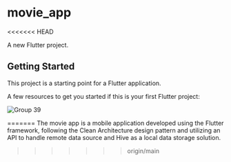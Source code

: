 # movie_app
<<<<<<< HEAD

A new Flutter project.

## Getting Started

This project is a starting point for a Flutter application.

A few resources to get you started if this is your first Flutter project:


![Group 39](https://github.com/Abd44Arfat/movie_app/assets/102757681/e7049ab1-7c3f-4c17-b57b-d61eb254e9cc)

=======
The movie app is a mobile application developed using the Flutter framework, following the Clean Architecture design pattern and utilizing an API to handle remote data source and Hive as a local data storage solution.
>>>>>>> origin/main
